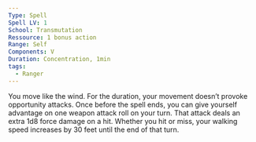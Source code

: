 ```yaml
---
Type: Spell
Spell LV: 1
School: Transmutation
Ressource: 1 bonus action
Range: Self
Components: V
Duration: Concentration, 1min
tags:
  - Ranger
---
```

You move like the wind. For the duration, your movement doesn’t provoke opportunity attacks.
Once before the spell ends, you can give yourself advantage on one weapon attack roll on your turn. That attack deals an extra 1d8 force damage on a hit. Whether you hit or miss, your walking speed increases by 30 feet until the end of that turn.
